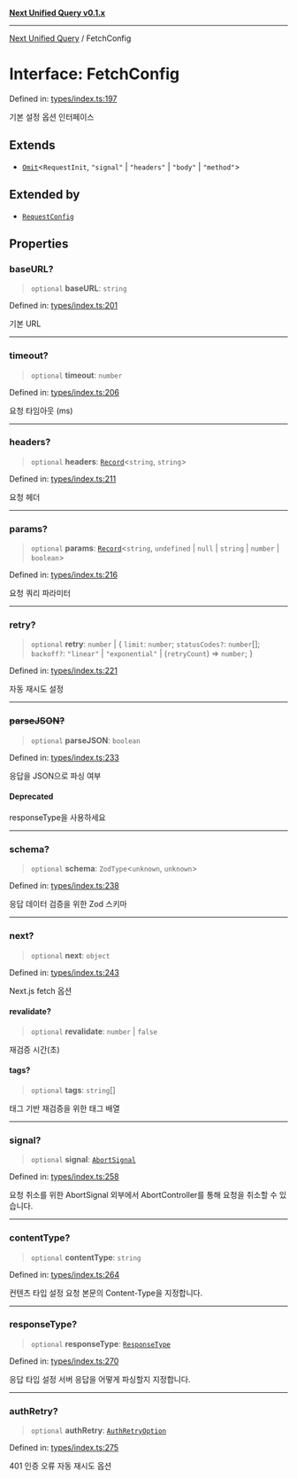 [**Next Unified Query v0.1.x**](../README.md)

***

[Next Unified Query](../globals.md) / FetchConfig

# Interface: FetchConfig

Defined in: [types/index.ts:197](https://github.com/newExpand/next-unified-query/blob/main/packages/core/src/types/index.ts#L197)

기본 설정 옵션 인터페이스

## Extends

- [`Omit`](https://www.typescriptlang.org/docs/handbook/utility-types.html#omittype-keys)\<`RequestInit`, `"signal"` \| `"headers"` \| `"body"` \| `"method"`\>

## Extended by

- [`RequestConfig`](RequestConfig.md)

## Properties

### baseURL?

> `optional` **baseURL**: `string`

Defined in: [types/index.ts:201](https://github.com/newExpand/next-unified-query/blob/main/packages/core/src/types/index.ts#L201)

기본 URL

***

### timeout?

> `optional` **timeout**: `number`

Defined in: [types/index.ts:206](https://github.com/newExpand/next-unified-query/blob/main/packages/core/src/types/index.ts#L206)

요청 타임아웃 (ms)

***

### headers?

> `optional` **headers**: [`Record`](https://www.typescriptlang.org/docs/handbook/utility-types.html#recordkeys-type)\<`string`, `string`\>

Defined in: [types/index.ts:211](https://github.com/newExpand/next-unified-query/blob/main/packages/core/src/types/index.ts#L211)

요청 헤더

***

### params?

> `optional` **params**: [`Record`](https://www.typescriptlang.org/docs/handbook/utility-types.html#recordkeys-type)\<`string`, `undefined` \| `null` \| `string` \| `number` \| `boolean`\>

Defined in: [types/index.ts:216](https://github.com/newExpand/next-unified-query/blob/main/packages/core/src/types/index.ts#L216)

요청 쿼리 파라미터

***

### retry?

> `optional` **retry**: `number` \| \{ `limit`: `number`; `statusCodes?`: `number`[]; `backoff?`: `"linear"` \| `"exponential"` \| (`retryCount`) => `number`; \}

Defined in: [types/index.ts:221](https://github.com/newExpand/next-unified-query/blob/main/packages/core/src/types/index.ts#L221)

자동 재시도 설정

***

### ~~parseJSON?~~

> `optional` **parseJSON**: `boolean`

Defined in: [types/index.ts:233](https://github.com/newExpand/next-unified-query/blob/main/packages/core/src/types/index.ts#L233)

응답을 JSON으로 파싱 여부

#### Deprecated

responseType을 사용하세요

***

### schema?

> `optional` **schema**: `ZodType`\<`unknown`, `unknown`\>

Defined in: [types/index.ts:238](https://github.com/newExpand/next-unified-query/blob/main/packages/core/src/types/index.ts#L238)

응답 데이터 검증을 위한 Zod 스키마

***

### next?

> `optional` **next**: `object`

Defined in: [types/index.ts:243](https://github.com/newExpand/next-unified-query/blob/main/packages/core/src/types/index.ts#L243)

Next.js fetch 옵션

#### revalidate?

> `optional` **revalidate**: `number` \| `false`

재검증 시간(초)

#### tags?

> `optional` **tags**: `string`[]

태그 기반 재검증을 위한 태그 배열

***

### signal?

> `optional` **signal**: [`AbortSignal`](https://developer.mozilla.org/docs/Web/API/AbortSignal)

Defined in: [types/index.ts:258](https://github.com/newExpand/next-unified-query/blob/main/packages/core/src/types/index.ts#L258)

요청 취소를 위한 AbortSignal
외부에서 AbortController를 통해 요청을 취소할 수 있습니다.

***

### contentType?

> `optional` **contentType**: `string`

Defined in: [types/index.ts:264](https://github.com/newExpand/next-unified-query/blob/main/packages/core/src/types/index.ts#L264)

컨텐츠 타입 설정
요청 본문의 Content-Type을 지정합니다.

***

### responseType?

> `optional` **responseType**: [`ResponseType`](../enumerations/ResponseType.md)

Defined in: [types/index.ts:270](https://github.com/newExpand/next-unified-query/blob/main/packages/core/src/types/index.ts#L270)

응답 타입 설정
서버 응답을 어떻게 파싱할지 지정합니다.

***

### authRetry?

> `optional` **authRetry**: [`AuthRetryOption`](AuthRetryOption.md)

Defined in: [types/index.ts:275](https://github.com/newExpand/next-unified-query/blob/main/packages/core/src/types/index.ts#L275)

401 인증 오류 자동 재시도 옵션
